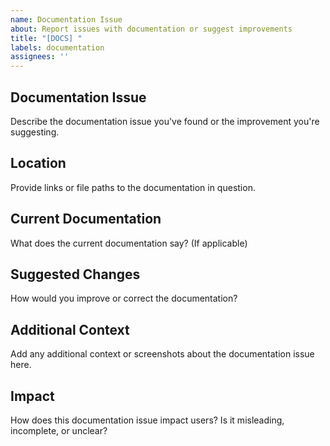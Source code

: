 ```yaml
---
name: Documentation Issue
about: Report issues with documentation or suggest improvements
title: "[DOCS] "
labels: documentation
assignees: ''
---
```


## Documentation Issue
Describe the documentation issue you've found or the improvement you're suggesting.

## Location
Provide links or file paths to the documentation in question.

## Current Documentation
What does the current documentation say? (If applicable)

## Suggested Changes
How would you improve or correct the documentation?

## Additional Context
Add any additional context or screenshots about the documentation issue here.

## Impact
How does this documentation issue impact users? Is it misleading, incomplete, or unclear?